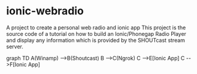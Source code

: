 # ionic-webradio
A project to create a personal web radio and ionic app
This project is the source code of a tutorial on how to build an Ionic/Phonegap Radio Player and display any information which is provided by the SHOUTcast stream server.

graph TD
  A(Winamp) -->B(Shoutcast)
  B -->C(Ngrok)
  C -->E[Ionic App]
  C -->F[Ionic App]
